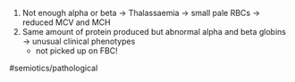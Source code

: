 1. Not enough alpha or beta -> Thalassaemia -> small pale RBCs -> reduced MCV and MCH
2. Same amount of protein produced but abnormal alpha and beta globins -> unusual clinical phenotypes
	- not picked up on FBC! 

#semiotics/pathological 